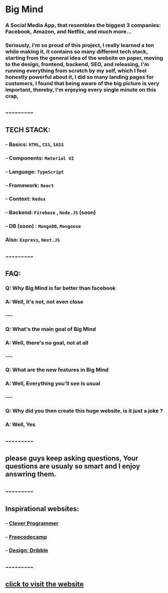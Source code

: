 # Big Mind

### A Social Media App, that resembles the biggest 3 companies: Facebook, Amazon, and Netflix, and much more...

### Seriously, I'm so proud of this project, I really learned a ton while making it, it contains so many different tech stack, starting from the general idea of the website on paper, moving to the design, frontend, backend, SEO, and releasing, I'm running everything from scratch by my self, which I feel honestly powerful about it, I did so many landing pages for customers, I found that being aware of the big picture is very important, thereby, I'm enjoying every single minute on this crap,

## ---------

## TECH STACK:

### - Basics: `HTML`, `CSS`, `SASS`

### - Components: `Material UI`

### - Language: `TypeScript`

### - Framework: `React`

### - Context: `Redux`

### - Backend: `Firebase` , `Node.JS` (soon)

### - DB (soon) : `MongoDB`, `Mongoose`

### Also: `Express`, `Next.JS`

## ---------

## FAQ:

### Q: Why Big Mind is far better than facebook

### A: Well, it's not, not even close

### ---

### Q: What's the main goal of Big Mind

### A: Well, there's no goal, not at all

### ---

### Q: What are the new features in Big Mind

### A: Well, Everything you'll see is usual

### ---

### Q: Why did you then create this huge website, is it just a joke ?

### A: Well, Yes

## ---------

## please guys keep asking questions, Your questions are usualy so smart and I enjoy answring them.

## ---------

## Inspirational websites:

### - [Clever Programmer](https://www.youtube.com/channel/UCqrILQNl5Ed9Dz6CGMyvMTQ)

### - [Freecodecamp](https://www.youtube.com/channel/UC8butISFwT-Wl7EV0hUK0BQ)

### - [Design: Dribble](https://dribbble.com/)

## ---------

## [click to visit the website](https://big-mind-community.web.app)
